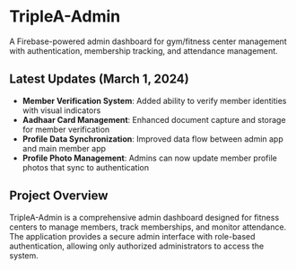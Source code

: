 # TripleA-Admin

A Firebase-powered admin dashboard for gym/fitness center management with authentication, membership tracking, and attendance management.

## Latest Updates (March 1, 2024)

- **Member Verification System**: Added ability to verify member identities with visual indicators
- **Aadhaar Card Management**: Enhanced document capture and storage for member verification
- **Profile Data Synchronization**: Improved data flow between admin app and main member app
- **Profile Photo Management**: Admins can now update member profile photos that sync to authentication

## Project Overview

TripleA-Admin is a comprehensive admin dashboard designed for fitness centers to manage members, track memberships, and monitor attendance. The application provides a secure admin interface with role-based authentication, allowing only authorized administrators to access the system. 